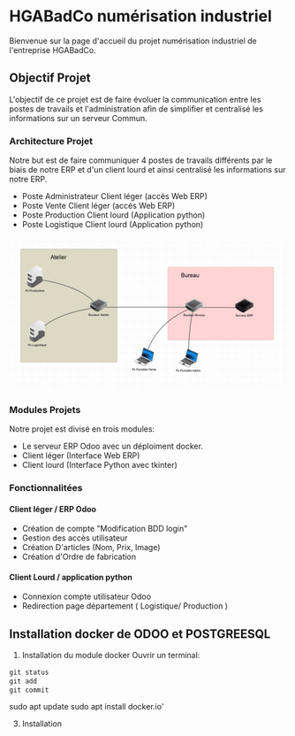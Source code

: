 #  HGABadCo numérisation industriel
Bienvenue sur la page d'accueil du projet numérisation industriel de l'entreprise HGABadCo.
##  Objectif Projet
L'objectif de ce projet est de faire évoluer la communication entre les postes de travails et l'administration afin de simplifier et centralisé les informations sur un serveur Commun.


### Architecture Projet
Notre but est de faire communiquer 4 postes de travails différents par le biais de notre ERP et d'un client lourd et ainsi centralisé les informations sur notre ERP.

* Poste Administrateur Client léger (accés Web ERP)
* Poste Vente Client léger (accés Web ERP)
* Poste Production Client lourd (Application python)
* Poste Logistique Client lourd (Application python)
 ###
  ![Photo de l'architecture des postes de travails et réseaux](https://github.com/GurvanLB/Myfactory/blob/main/Application/Image/Architecture%20reseau.PNG?raw=true)
### Modules Projets
Notre projet est divisé en trois modules:
* Le serveur ERP Odoo avec un déploiment docker.
* Client léger (Interface Web ERP)
* Client lourd (Interface Python avec tkinter)
### Fonctionnalitées
#### Client léger / ERP Odoo
* Création de compte "Modification BDD login"
* Gestion des accès utilisateur
* Création D'articles (Nom, Prix, Image)
* Création d'Ordre de fabrication
#### Client Lourd / application python
* Connexion compte utilisateur Odoo
* Redirection page département ( Logistique/ Production )

 ##  Installation docker de ODOO et POSTGREESQL
1. Installation du module docker
Ouvrir un terminal:
```
git status
git add
git commit
```
sudo apt update
sudo apt install docker.io'


3. Installation
  
  


